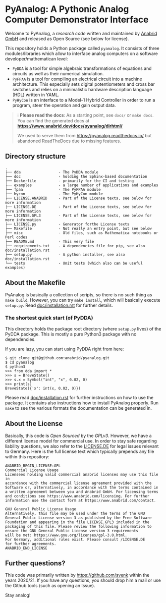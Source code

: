 # PyAnalog: A Pythonic Analog Computer Demonstrator Interface

Welcome to PyAnalog, a *research code* written and maintained by 
[Anabrid GmbH](https://anabrid.com/) and released as Open Source
(see below for license).

This repository holds a Python package called `pyanalog`.
It consists of three modules/libraries which allow to interface
analog computers on a software developer/mathematican level:

* `PyDDA` is a tool for simple algebraic transformations of equations
  and circuits as well as their numerical simulation.
* `PyFPAA` is a tool for compiling an electrical circuit into a machine
  architecture. This especially sets digital potentiometers and
  cross bar switches and relies on a minimalistic hardware description
  language (HDL) written in YAML.
* `PyHyCon` is an interface to a Model-1 Hybrid Controller in order to
  run a program, steer the operation and gain output data.
  
> :information_source: **Please read the docs**:
> As a starting point, see `docs/` or `make docs`. You can find
> the generated docs at **https://www.anabrid.dev/docs/pyanalog/dirhtml/**
>
> We used to serve them from https://pyanalog.readthedocs.io/ but 
> abandoned ReadTheDocs due to missing features.

## Directory structure

```
.
├── dda                 - The PyDDA module
├── doc                 - holding the Sphinx-based documentation
├── Dockerfile          - primarily for the CI and testing
├── examples            - a large number of applications and examples
├── fpaa                - The PyFPAA module
├── hycon               - The PyHyCon module
├── LICENSE.ANABRID     - Part of the License texts, see below for more information
├── LICENSE.DE          - Part of the License texts, see below for more information
├── LICENSE.GPL3        - Part of the License texts, see below for more information
├── LICENSE.py          - Generator forthe License texts
├── Makefile            - Not really an entry point, but see below
├── misc                - Old files, such as Mathematica notebooks or Perl codes
├── README.md           - This very file
├── requirements.txt    - A dependencies file for pip, see also doc/installation.rst
├── setup.py            - A python installer, see also doc/installation.rst
└── tests               - Unit tests (which also can be useful examples)
```

## About the Makefile

PyAnalog is basically a collection of scripts, so there is no such thing as 
``make build``. However, you can try ``make install``, which will basically
execute ``setup.py``. Read [doc/installation.rst](doc/installation.rst)
for further details.

### The shortest quick start (of PyDDA)

This directory holds the package root directory (where `setup.py` lives)
of the PyDDA package. This is mostly a pure Python3 package with no
dependencies.

If you are lazy, you can start using PyDDA right from here:

```
$ git clone git@github.com:anabrid/pyanalog.git
$ cd pyanalog
$ python3
>>> from dda import *
>>> s = BreveState()
>>> s.x = Symbol("int", "x", 0.02, 0)
>>> print(s)
BreveState({'x': int(x, 0.02, 0)})
```

Please read [doc/installation.rst](doc/installation.rst) for further instructions on how to use the
package. It contains also instructions how to install PyAnalog properly.
Run `make` to see the various formats the documentation can be generated in.

## About the License

Basically, this code is *Open Sourced* by the *GPLv3*. However, we have a different license model
for commercial use. In order to stay safe regarding liability questions, we also refer to the 
[LICENSE.DE](LICENSE.DE) for legal issues relevant to Germany. Here is the full license
text which typically prepends any file within this repository:

```
ANABRID_BEGIN_LICENSE:GPL
Commercial License Usage
Licensees holding valid commercial anabrid licenses may use this file in
accordance with the commercial license agreement provided with the
Software or, alternatively, in accordance with the terms contained in
a written agreement between you and Anabrid GmbH. For licensing terms
and conditions see https://www.anabrid.com/licensing. For further
information use the contact form at https://www.anabrid.com/contact.

GNU General Public License Usage
Alternatively, this file may be used under the terms of the GNU 
General Public License version 3 as published by the Free Software
Foundation and appearing in the file LICENSE.GPL3 included in the
packaging of this file. Please review the following information to
ensure the GNU General Public License version 3 requirements
will be met: https://www.gnu.org/licenses/gpl-3.0.html.
For Germany, additional rules exist. Please consult /LICENSE.DE
for further agreements.
ANABRID_END_LICENSE
```

## Further questions?

This code was primarily written by https://github.com/svenk within the years 2020/21.
If you have any questions, you should drop him a mail or use the Github tools (such as opening an Issue).

Stay analog!

